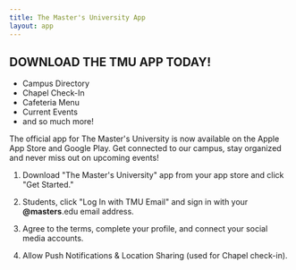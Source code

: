 ```yaml
---
title: The Master's University App
layout: app
---
```


## DOWNLOAD THE TMU APP TODAY!

* Campus Directory
* Chapel Check-In
* Cafeteria Menu
* Current Events
* and so much more!

The official app for The Master's University is now available on the Apple App Store and Google Play. Get connected to our campus, stay organized and never miss out on upcoming events!

1. Download "The Master's University" app from your app store and click "Get Started."

2. Students, click "Log In with TMU Email" and sign in with your **@masters**.edu email address.

3. Agree to the terms, complete your profile, and connect your social media accounts.

4. Allow Push Notifications & Location Sharing (used for Chapel check-in).

